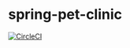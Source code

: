 # spring-pet-clinic

[![CircleCI](https://circleci.com/gh/michspringframework/spring-pet-clinic.svg?style=svg&circle-token=ae1046a12b06511e998b1c06862f53b21a149941)](https://app.circleci.com/pipelines/github/zarnowsk/spring-pet-clinic)